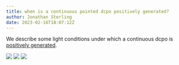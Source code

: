 ```yaml
---
title: when is a continuous pointed dcpo positively generated?
author: Jonathan Sterling
date: 2023-02-16T18:07:12Z
---
```


We describe some light conditions under which a continuous dcpo is [positively generated](jms-0023).

![](jms-0026)
![](jms-002K)
![](jms-002M)
